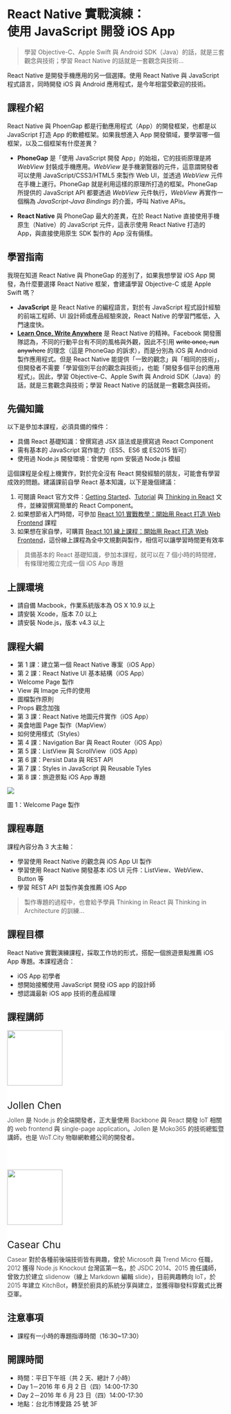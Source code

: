 
<h1 class="hide">React Native 實戰演練：<br />使用 JavaScript 開發 iOS App</h1>

> 學習 Objective-C、Apple Swift 與 Android SDK（Java）的話，就是三套觀念與技術；學習 React Native 的話就是一套觀念與技術...

React Native 是開發手機應用的另一個選擇。使用 React Native 與 JavaScript 程式語言，同時開發 iOS 與 Android 應用程式，是今年相當受歡迎的技術。

## 課程介紹

React Native 與 PhoenGap 都是行動應用程式（App）的開發框架，也都是以 JavaScript 打造 App 的軟體框架。如果我想進入 App 開發領域，要學習哪一個框架，以及二個框架有什麼差異？

* **PhoneGap** 是「使用 JavaScript 開發 App」的始祖，它的技術原理是將 *WebView* 封裝成手機應用。*WebView* 是手機瀏覽器的元件，這意謂開發者可以使用 JavaScript/CSS3/HTML5 來製作 Web UI，並透過 *WebView* 元件在手機上運行。PhoneGap 就是利用這樣的原理所打造的框架。PhoneGap 所提供的 JavaScript API 都要透過 *WebView* 元件執行，*WebView* 再實作一個稱為 *JavaScript-Java Bindings* 的介面，呼叫 Native APis。

* **React Native** 與 PhoneGap 最大的差異，在於 React Native 直接使用手機原生（Native）的 JavaScript 元件，這表示使用 React Native 打造的 App，與直接使用原生 SDK 製作的 App 沒有倆樣。

## 學習指南

我現在知道 React Native 與 PhoneGap 的差別了，如果我想學習 iOS App 開發，為什麼要選擇 React Native 框架，會建議學習 Objective-C 或是 Apple Swift 嗎？

* **JavaScript** 是 React Native 的編程語言，對於有 JavaScript 程式設計經驗的前端工程師、UI 設計師或產品經驗來說，React Native 的學習門檻低，入門速度快。
* [**Learn Once, Write Anywhere**](https://facebook.github.io/react/blog/2015/03/26/introducing-react-native.html) 是 React Native 的精神。Facebook 開發團隊認為，不同的行動平台有不同的風格與外觀，因此不引用 <del>write once, run anywhere</del> 的理念（這是 PhoneGap 的訴求），而是分別為 iOS 與 Android 製作應用程式。但是 React Native 能提供「一致的觀念」與「相同的技術」，但開發者不需要「學習個別平台的觀念與技術」，也能「開發多個平台的應用程式」。因此，學習 Objective-C、Apple Swift 與 Android SDK（Java）的話，就是三套觀念與技術；學習 React Native 的話就是一套觀念與技術。

## 先備知識

以下是參加本課程，必須具備的條件：

* 具備 React 基礎知識：曾撰寫過 JSX 語法或是撰寫過 React Component
* 需有基本的 JavaScript 寫作能力（ES5、ES6 或 ES2015 皆可）
* 使用過 Node.js 開發環境：曾使用 npm 安裝過 Node.js 模組

這個課程是全程上機實作，對於完全沒有 React 開發經驗的朋友，可能會有學習成效的問題。建議課前自學 React 基本知識，以下是幾個建議：

1. 可閱讀 React 官方文件：[Getting Started](https://facebook.github.io/react/docs/getting-started.html)、[Tutorial](https://facebook.github.io/react/docs/tutorial.html) 與 [Thinking in React](https://facebook.github.io/react/docs/thinking-in-react.html) 文件，並練習撰寫簡單的 React Component。
2. 如果想節省入門時間，可參加 [React 101 實戰教學：開始用 React 打造 Web Frontend](https://www.mokoversity.com/training/React-101) 課程
3. 如果想在家自學，可購買 [React 101 線上課程：開始用 React 打造 Web Frontend](https://www.mokoversity.com/training/React-101-Online)，這份線上課程為全中文規劃與製作，相信可以讓學習時間更有效率

> 具備基本的 React 基礎知識，參加本課程，就可以在 7 個小時的時間裡，有條理地獨立完成一個 iOS App 專題

## 上課環境

* 請自備 Macbook，作業系統版本為 OS X 10.9 以上
* 請安裝 Xcode，版本 7.0 以上
* 請安裝 Node.js，版本 v4.3 以上

## 課程大綱

* 第 1 課：建立第一個 React Native 專案（iOS App）
* 第 2 課：React Native UI 基本結構（iOS App）
 * Welcome Page 製作
 * View 與 Image 元件的使用
 * 圖檔製作原則
 * Props 觀念加強
* 第 3 課：React Native 地圖元件實作（iOS App）
 * 美食地圖 Page 製作（MapView）
 * 如何使用樣式（Styles）
* 第 4 課：Navigation Bar 與 React Router（iOS App）
* 第 5 課：ListView 與 ScrollView（iOS App）
* 第 6 課：Persist Data 與 REST API
* 第 7 課：Styles in JavaScript 與 Reusable Tyles
* 第 8 課：旅遊景點 iOS App 專題
 
<div class="row">
  <div class="col-md-4 col-xs-6 col-lg-4 col-xs-4">
    <img class="img-responsive" src="https://cloud.githubusercontent.com/assets/1126021/14764948/1e67a4e0-09fe-11e6-887d-e6c226a222f2.png" />
    <p>圖 1：Welcome Page 製作</p>
  </div>
</div>


## 課程專題

課程內容分為 3 大主軸：

* 學習使用 React Native 的觀念與 iOS App UI 製作
* 學習使用 React Native 開發基本 iOS UI 元件：ListView、WebView、Button 等
* 學習 REST API 並製作美食推薦 iOS App

> 製作專題的過程中，也會給予學員 Thinking in React 與 Thinking in Architecture 的訓練...

## 課程目標

React Native 實戰演練課程，採取工作坊的形式，搭配一個旅遊景點推薦 iOS App 專題。本課程適合：

* iOS App 初學者
* 想開始接觸使用 JavaScript 開發 iOS app 的設計師
* 想認識最新 iOS app 技術的產品經理

## 課程講師

<section style="background: #fff;">
  <div style="padding-bottom: 0px; padding-bottom: 0px;" class="container">
    <div class="row">
      <div class="col-md-2 text-left"><img src="https://avatars1.githubusercontent.com/u/1126021?v=3&s=400" width="128" height="128" class="img-circle img-responsive"></div>
      <div class="col-md-10">
        <h3 style="font-weight: 400; font-size: 1.6em; ">Jollen Chen</h3>
        <p style="font-weight: 300; color: #222; margin-top: -12px;">Jollen 是 Node.js 的全端開發者，正大量使用 Backbone 與 React 開發 IoT 相關的 web frontend 與 single-page application。Jollen 是 Moko365 的技術總監暨講師，也是 WoT.City 物聯網軟體公司的開發者。</p>
      </div>
    </div>
     <div class="row" style="margin-top: 65px;">
      <div class="col-md-2"><img src="https://avatars0.githubusercontent.com/u/2017447?v=3&amp;s=460" width="128" height="128" class="img-circle img-responsive"></div>
      <div class="col-md-10 text-left">
        <h3 style="font-weight: 400; font-size: 1.6em; ">Casear Chu</h3>
        <p style="font-weight: 300; color: #222; margin-top: -12px;">Casear 對於各種前後端技術皆有興趣，曾於 Microsoft 與 Trend Micro 任職，2012 獲得 Node.js Knockout 台灣區第一名，於 JSDC 2014、2015 擔任講師，曾致力於建立 slidenow（線上 Markdown 編輯 slide），目前興趣轉向 IoT，於 2015 年建立 KitchBot，轉至於廚具的系統分享與建立，並獲得聯發科穿戴式比賽亞軍。</p>
      </div>
    </div>
  </div>
</section>

## 注意事項

* 課程有一小時的專題指導時間（16:30~17:30）

## 開課時間

* 時間：平日下午班（共 2 天、總計 7 小時）
 * Day 1－2016 年 6 月 2 日（四）14:00-17:30
 * Day 2－2016 年 6 月 23 日（四）14:00-17:30
* 地點：台北市博愛路 25 號 3F
